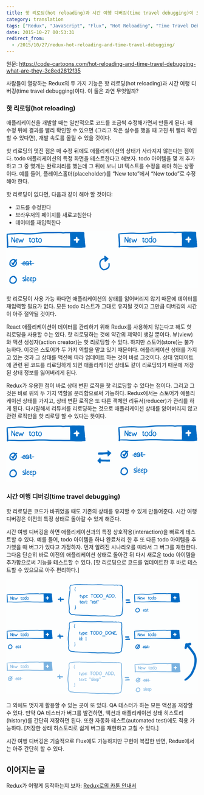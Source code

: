 ```yaml
---
title: 핫 리로딩(hot reloading)과 시간 여행 디버깅(time travel debugging)이 도대체 무엇일까?
category: translation
tags: ["Redux", "JavaScript", "Flux", "Hot Reloading", "Time Travel Debugging"]
date: 2015-10-27 00:53:31
redirect_from:
  - /2015/10/27/redux-hot-reloading-and-time-travel-debugging/
---
```

원문: https://code-cartoons.com/hot-reloading-and-time-travel-debugging-what-are-they-3c8ed2812f35

사람들이 열광하는 Redux의 두 가지 기능은 핫 리로딩(hot reloading)과 시간 여행 디버깅(time travel debugging)이다. 이 둘은 과연 무엇일까?

### 핫 리로딩(hot reloading)
애플리케이션을 개발할 때는 일반적으로 코드를 조금씩 수정해가면서 만들게 된다. 매 수정 뒤에 결과를 빨리 확인할 수 있으면 (그리고 작은 실수를 했을 때 고친 뒤 빨리 확인할 수 있다면), 개발 속도를 올릴 수 있을 것이다.

핫 리로딩의 멋진 점은 매 수정 뒤에도 애플리케이션의 상태가 사라지지 않는다는 점이다. todo 애플리케이션의 특정 화면을 테스트한다고 해보자. todo 아이템을 몇 개 추가하고 그 중 몇개는 완료처리를 했는데 그 뒤에 보니 UI 텍스트를 수정을 해야 하는 상황이다. 예를 들어, 플레이스홀더(placeholder)를 “New toto”에서 “New todo”로 수정해야 한다.

핫 리로딩이 없다면, 다음과 같이 해야 할 것이다:

* 코드를 수정한다
* 브라우저의 페이지를 새로고침한다
* 데이터를 재입력한다

![핫 리로딩이 없다면 리로딩 시  todo 리스트는 모두 사라진다.](1.png)

핫 리로딩이 사용 가능 하다면 애플리케이션의 상태를 잃어버리지 않기 때문에 데이터를 재입력할 필요가 없다. 모든 todo 리스트가 그대로 유지될 것이고 그만큼 디버깅의 시간이 아주 절약될 것이다.

React 애플리케이션이 데이터를 관리하기 위해 Redux를 사용하지 않는다고 해도 핫 리로딩을 사용할 수는 있다. 핫 리로딩하는 것에 약간의 제약이 생길 뿐이다. 뷰(view)와 액션 생성자(action creator)는 핫 리로딩할 수 있다. 하지만 스토어(store)는 불가능하다. 이것은 스토어가 두 가지 역할을 맡고 있기 때문이다. 애플리케이션 상태를 가지고 있는 것과 그 상태를 액션에 따라 업데이트 하는 것이 바로 그것이다. 상태 업데이트에 관련 된 코드를 리로딩하게 되면 애플리케이션 상태도 같이 리로딩되기 때문에 저장된 상태 정보를 잃어버리게 된다.

Redux가 유용한 점이 바로 상태 변환 로직을 핫 리로딩할 수 있다는 점이다. 그리고 그것은 바로 위의 두 가지 역할을 분리함으로써 가능하다. Redux에서는 스토어가 애플리케이션 상태를 가지고, 상태 변환 로직은 또 다른 객체인 리듀서(reducer)가 관리를 하게 된다. 다시말해서 리듀서를 리로딩하는 것으로 애플리케이션 상태를 잃어버리지 않고 관련 로직만을 핫 리로딩 할 수 있다는 뜻이다.

![Redux 핫 리로딩이 있으면 애플리케이션 상태를 잃어버리지 않는다.](2.png)

### 시간 여행 디버깅(time travel debugging)
핫 리로딩은 코드가 바뀌었을 때도 기존의 상태를 유지할 수 있게 만들어준다. 시간 여행 디버깅은 이전의 특정 상태로 돌아갈 수 있게 해준다.

시간 여행 디버깅을 하면 애플리케이션과의 특정 상호작용(interaction)을 빠르게 테스트할 수 있다. 예를 들어, todo 아이템을 하나 완료처리 한 후 또 다른 todo 아이템을 추가했을 때 버그가 있다고 가정하자. 먼저 알려진 시나리오를 따라서 그 버그를 재현한다. 그다음 단순히 바로 이전의 애플리케이션 상태로 돌아간 뒤 다시 새로운 todo 아이템을 추가함으로써 기능을 테스트할 수 있다. [핫 리로딩으로 코드를 업데이트한 후 바로 테스트할 수 있으므로 아주 편리하다.]

![시간 여행 디버깅은 상태 히스토리에 있는 여러 상태들을 왔다갔다 쉽게 이동할 수 있다.](3.png)

그 외에도 멋지게 활용할 수 있는 곳이 또 있다. QA 테스터가 하는 모든 액션을 저장할 수 있다. 만약 QA 테스터가 버그를 발견하면, 액션과 애플리케이션 상태 히스토리(history)를 간단히 저장하면 된다. 또한 자동화 테스트(automated test)에도 적용 가능하다. [저장한 상태 히스토리로 쉽게 버그를 재현하고 고칠 수 있다.]

시간 여행 디버깅은 기술적으로 Flux에도 가능하지만 구현이 복잡한 반면, Redux에서는 아주 간단히 할 수 있다.

## 이어지는 글
Redux가 어떻게 동작하는지 보자: [Redux로의 카툰 안내서](/cartoon-intro-to-redux)